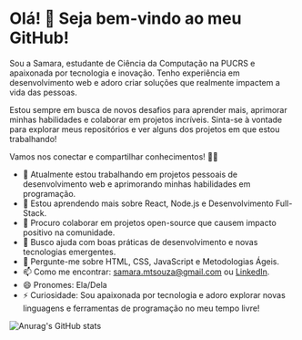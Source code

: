 # Olá! 👋 Seja bem-vindo ao meu GitHub!
Sou a Samara, estudante de Ciência da Computação na PUCRS e apaixonada por tecnologia e inovação. Tenho experiência em desenvolvimento web e adoro criar soluções que realmente impactem a vida das pessoas.

Estou sempre em busca de novos desafios para aprender mais, aprimorar minhas habilidades e colaborar em projetos incríveis. Sinta-se à vontade para explorar meus repositórios e ver alguns dos projetos em que estou trabalhando!

Vamos nos conectar e compartilhar conhecimentos! 🚀✨

- 🔭 Atualmente estou trabalhando em projetos pessoais de desenvolvimento web e aprimorando minhas habilidades em programação.
- 🌱 Estou aprendendo mais sobre React, Node.js e Desenvolvimento Full-Stack.
- 👯 Procuro colaborar em projetos open-source que causem impacto positivo na comunidade.
- 🤔 Busco ajuda com boas práticas de desenvolvimento e novas tecnologias emergentes.
- 💬 Pergunte-me sobre HTML, CSS, JavaScript e Metodologias Ágeis.
- 📫 Como me encontrar: [samara.mtsouza@gmail.com](samara.mtsouza@gmail.com) ou [LinkedIn](https://www.linkedin.com/in/samaramtsouza/).
- 😄 Pronomes: Ela/Dela
- ⚡ Curiosidade: Sou apaixonada por tecnologia e adoro explorar novas linguagens e ferramentas de programação no meu tempo livre!


![Anurag's GitHub stats](https://github-readme-stats.vercel.app/api?username=samara-de-souza&icons=true&theme=synthwave)

